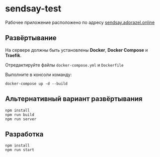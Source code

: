 # sendsay-test

Рабочее приложение расположено по адресу [sendsay.adorazel.online](https://sendsay.adorazel.online)
    
## Развёртывание
    
На сервере должны быть установлены **Docker**, **Docker Compose** и **Traefik**.

Отредактируйте файлы `docker-compose.yml` и `Dockerfile`

Выполните в консоли команду:
    
    docker-compose up -d --build
    
## Альтернативный вариант развёртывания

    npm install    
    npm run build
    npm run server
    
## Разработка

    npm install  
    npm run start 